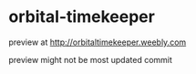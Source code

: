 # orbital-timekeeper
preview at http://orbitaltimekeeper.weebly.com

preview might not be most updated commit